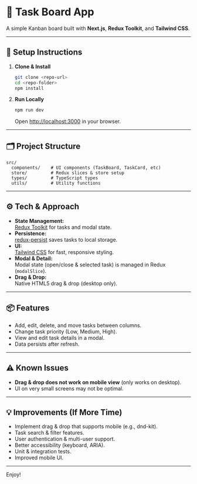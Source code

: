 # 📝 Task Board App

A simple Kanban board built with **Next.js**, **Redux Toolkit**, and **Tailwind CSS**.

---

## 🚀 Setup Instructions

1. **Clone & Install**
   ```bash
   git clone <repo-url>
   cd <repo-folder>
   npm install
   ```

2. **Run Locally**
   ```bash
   npm run dev
   ```
   Open [http://localhost:3000](http://localhost:3000) in your browser.

---

## 🗂️ Project Structure

```
src/
  components/    # UI components (TaskBoard, TaskCard, etc)
  store/         # Redux slices & store setup
  types/         # TypeScript types
  utils/         # Utility functions
```

---

## ⚙️ Tech & Approach

- **State Management:**  
  [Redux Toolkit](https://redux-toolkit.js.org/) for tasks and modal state.
- **Persistence:**  
  [redux-persist](https://github.com/rt2zz/redux-persist) saves tasks to local storage.
- **UI:**  
  [Tailwind CSS](https://tailwindcss.com/) for fast, responsive styling.
- **Modal & Detail:**  
  Modal state (open/close & selected task) is managed in Redux (`modalSlice`).
- **Drag & Drop:**  
  Native HTML5 drag & drop (desktop only).

---

## 📦 Features

- Add, edit, delete, and move tasks between columns.
- Change task priority (Low, Medium, High).
- View and edit task details in a modal.
- Data persists after refresh.

---

## ⚠️ Known Issues

- **Drag & drop does not work on mobile view** (only works on desktop).
- UI on very small screens may not be optimal.

---

## 💡 Improvements (If More Time)

- Implement drag & drop that supports mobile (e.g., dnd-kit).
- Task search & filter features.
- User authentication & multi-user support.
- Better accessibility (keyboard, ARIA).
- Unit & integration tests.
- Improved mobile UI.

---

Enjoy!
